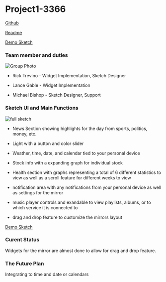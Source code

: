 # Project1-3366

[Github](https://github.com/The-Fireplace/Project1-3366)

[Readme](https://the-fireplace.github.io/Project1-3366)

[Demo Sketch](https://the-fireplace.github.io/Project1-3366/hci-project1/)


### Team member and duties

![Group Photo]()

- Rick Trevino - Widget Implementation, Sketch Designer

- Lance Gable - Widget Implementation

- Michael Bishop - Sketch Designer, Support 

### Sketch UI and Main Functions

![full sketch](https://github.com/The-Fireplace/Project1-3366/blob/michbish/resources/2019-10-15-Note-17-47-resizeimage.jpg)

- News Section showing highlights for the day from sports, politics, money, etc.

- Light with a button and color slider

- Weather, time, date, and calendar tied to your personal device

- Stock info with a expanding graph for individual stock

- Health section with graphs representing a total of 6 different statistics to view as well as a scroll feature for different weeks to view

- notification area with any notifications from your personal device as well as settings for the mirror

- music player controls and exandable to view playlists, albums, or to which service it is connected to

- drag and drop feature to customize the mirrors layout

[Demo Sketch](https://the-fireplace.github.io/Project1-3366/hci-project1/)


### Curent Status

Widgets for the mirror are almost done to allow for drag and drop feature.

### The Future Plan

Integrating to time and date or calendars 